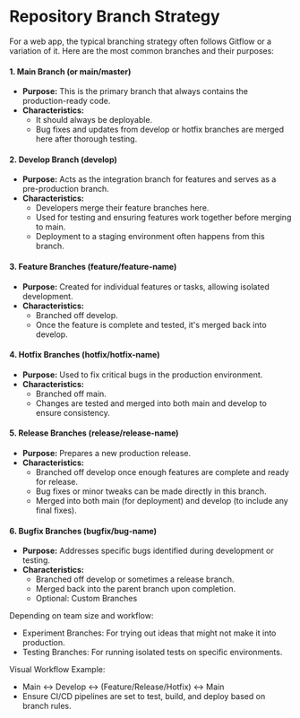# Repository Branch Strategy

For a web app, the typical branching strategy often follows Gitflow or a variation of it. Here are the most common branches and their purposes:

#### 1. Main Branch (or main/master)

-   **Purpose:** This is the primary branch that always contains the production-ready code.
-   **Characteristics:**
    -   It should always be deployable.
    -   Bug fixes and updates from develop or hotfix branches are merged here after thorough testing.

#### 2. Develop Branch (develop)

-   **Purpose:** Acts as the integration branch for features and serves as a pre-production branch.
-   **Characteristics:**
    -   Developers merge their feature branches here.
    -   Used for testing and ensuring features work together before merging to main.
    -   Deployment to a staging environment often happens from this branch.

#### 3. Feature Branches (feature/feature-name)

-   **Purpose:** Created for individual features or tasks, allowing isolated development.
-   **Characteristics:**
    -   Branched off develop.
    -   Once the feature is complete and tested, it's merged back into develop.

#### 4. Hotfix Branches (hotfix/hotfix-name)

-   **Purpose:** Used to fix critical bugs in the production environment.
-   **Characteristics:**
    -   Branched off main.
    -   Changes are tested and merged into both main and develop to ensure consistency.

#### 5. Release Branches (release/release-name)

-   **Purpose:** Prepares a new production release.
-   **Characteristics:**
    -   Branched off develop once enough features are complete and ready for release.
    -   Bug fixes or minor tweaks can be made directly in this branch.
    -   Merged into both main (for deployment) and develop (to include any final fixes).

#### 6. Bugfix Branches (bugfix/bug-name)

-   **Purpose:** Addresses specific bugs identified during development or testing.
-   **Characteristics:**
    -   Branched off develop or sometimes a release branch.
    -   Merged back into the parent branch upon completion.
    -   Optional: Custom Branches

Depending on team size and workflow:

-   Experiment Branches: For trying out ideas that might not make it into production.
-   Testing Branches: For running isolated tests on specific environments.

Visual Workflow Example:

-   Main ↔ Develop ↔ (Feature/Release/Hotfix) ↔ Main
-   Ensure CI/CD pipelines are set to test, build, and deploy based on branch rules.
